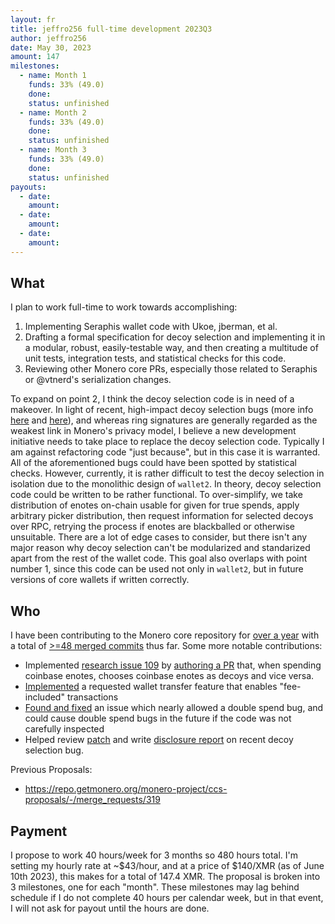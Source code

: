 ```yaml
---
layout: fr
title: jeffro256 full-time development 2023Q3
author: jeffro256
date: May 30, 2023
amount: 147
milestones:
  - name: Month 1
    funds: 33% (49.0)
    done:
    status: unfinished
  - name: Month 2
    funds: 33% (49.0)
    done:
    status: unfinished
  - name: Month 3
    funds: 33% (49.0)
    done:
    status: unfinished
payouts:
  - date:
    amount:
  - date:
    amount:
  - date:
    amount:
---
```


## What

I plan to work full-time to work towards accomplishing:
1. Implementing Seraphis wallet code with Ukoe, jberman, et al.
2. Drafting a formal specification for decoy selection and implementing it in a modular, robust, easily-testable way, and then creating a multitude of unit tests, integration tests, and statistical checks for this code.
3. Reviewing other Monero core PRs, especially those related to Seraphis or @vtnerd's serialization changes.

To expand on point 2, I think the decoy selection code is in need of a makeover. In light of recent, high-impact decoy selection bugs (more info [here](https://www.getmonero.org/2021/09/20/post-mortem-of-decoy-selection-bugs.html) and [here](https://github.com/monero-project/monero/issues/8872)), and whereas ring signatures are generally regarded as the weakest link in Monero's privacy model, I believe a new development initiative needs to take place to replace the decoy selection code. Typically I am against refactoring code "just because", but in this case it is warranted. All of the aforementioned bugs could have been spotted by statistical checks. However, currently, it is rather difficult to test the decoy selection in isolation due to the monolithic design of `wallet2`. In theory, decoy selection code could be written to be rather functional. To over-simplify, we take distribution of enotes on-chain usable for given for true spends, apply arbitrary picker distribution, then request information for selected decoys over RPC, retrying the process if enotes are blackballed or otherwise unsuitable. There are a lot of edge cases to consider, but there isn't any major reason why decoy selection can't be modularized and standarized apart from the rest of the wallet code. This goal also overlaps with point number 1, since this code can be used not only in `wallet2`, but in future versions of core wallets if written correctly.

## Who

I have been contributing to the Monero core repository for [over a year](https://github.com/monero-project/monero/pulls?page=2&q=is%3Apr+author%3Ajeffro256) with a total of [>=48 merged commits](https://github.com/monero-project/monero/graphs/contributors?from=2022-01-25&to=2023-05-30&type=c) thus far. Some more notable contributions:

* Implemented [research issue 109](https://github.com/monero-project/research-lab/issues/109) by [authoring a PR](https://github.com/monero-project/monero/pull/8815) that, when spending coinbase enotes, chooses coinbase enotes as decoys and vice versa.
* [Implemented](https://github.com/monero-project/monero/pull/8861) a requested wallet transfer feature that enables "fee-included" transactions
* [Found and fixed](https://github.com/monero-project/monero/pull/8707) an issue which nearly allowed a double spend bug, and could cause double spend bugs in the future if the code was not carefully inspected
* Helped review [patch](https://github.com/monero-project/monero/pull/8794) and write [disclosure report](https://github.com/monero-project/monero/issues/8872) on recent decoy selection bug.

Previous Proposals:
- https://repo.getmonero.org/monero-project/ccs-proposals/-/merge_requests/319

## Payment

I propose to work 40 hours/week for 3 months so 480 hours total. I'm setting my hourly rate at ~$43/hour, and at a price of $140/XMR (as of June 10th 2023), this makes for a total of 147.4 XMR. The proposal is broken into 3 milestones, one for each "month". These milestones may lag behind schedule if I do not complete 40 hours per calendar week, but in that event, I will not ask for payout until the hours are done.

